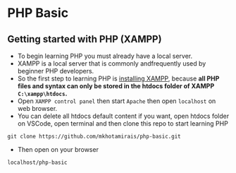 # PHP Basic
## Getting started with PHP (XAMPP)
- To begin learning PHP you must already have a local server.
- XAMPP is a local server that is commonly andfrequently used by beginner PHP developers.
- So the first step to learning PHP is [installing XAMPP](https://www.apachefriends.org/), because __all PHP files and syntax can only be stored in the htdocs folder of XAMPP `C:\xampp\htdocs`.__
- Open `XAMPP control panel` then start `Apache` then open `localhost` on web browser.
- You can delete all htdocs default content if you want, open htdocs folder on VSCode, open terminal and then clone this repo to start learning PHP
```
git clone https://github.com/mkhotamirais/php-basic.git
```
- Then open on your browser
```
localhost/php-basic
```